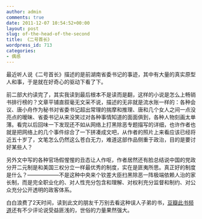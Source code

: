 ```yaml
---
author: admin
comments: true
date: 2011-12-07 10:54:52+00:00
layout: post
slug: of-the-head-of-the-second
title: 《二号首长》
wordpress_id: 713
categories:
- 偶感
---
```


最近听人说《二号首长》描述的是前湖南省委书记的事迹，其中有大量的真实原型人和事，于是就在好奇心的驱动下看了下。

前二部大约读完了，其实我读到最后根本不是读而是翻，这样的小说是怎么上畅销书排行榜的？文章平铺直叙毫无文采不说，描述的无非就是流水账一样的：各种会议、唐小舟作为秘书对省委书记超出常理的揣摩和推理、唐和几个女人之间一点没亮点的暧昧、省委书记从来没笑过对各种事情知道的面面俱到，各种人物刻画太单薄。看完以后回味一下发现还不如从网络上打黑除恶专题描写的详细，也许作者也就是把网络上的几个事件综合了一下拼凑成文吧，从作者的照片上来看应该已经将近五十岁了，文笔怎么仍然这么苍白无力，难道这部作品侧重于政治，目的是要讨好某些人？

另外文中写的各种官场假惺惺的丑态让人作呕，作者居然还有脸总结说中国的党政分开二元制是和美国三权分立一样最优秀的制度，实在是匪夷所思。真正好的制度是什么？——————不是这种中央来个钦差大臣扫黑除恶一阵极端依赖人治的家长制，而是完全职业化的、对人性充分包含和理解、对权利充分监督和制约、对公众充分公开透明的政客体系。

白白浪费了2天时间，读到此文的朋友千万别去看这种误人子弟的书，[豆瓣此书频道](http://book.douban.com/subject/6085181/)还有不少评论说受益匪浅的，世俗的力量果然强大。

